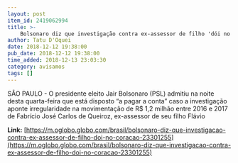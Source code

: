 ```yaml
---
layout: post
item_id: 2419062994
title: >-
    Bolsonaro diz que investigação contra ex-assessor de filho 'dói no coração'
author: Tatu D'Oquei
date: 2018-12-12 19:38:00
pub_date: 2018-12-12 19:38:00
time_added: 2018-12-13 23:03:30
category: avisamos
tags: []
---
```


SÃO PAULO - O presidente eleito Jair Bolsonaro (PSL) admitiu na noite desta quarta-feira que está disposto “a pagar a conta” caso a investigação aponte irregularidade na movimentação de R$ 1,2 milhão entre 2016 e 2017 de Fabrício José Carlos de Queiroz, ex-assessor de seu filho Flávio

**Link:** [https://m.oglobo.globo.com/brasil/bolsonaro-diz-que-investigacao-contra-ex-assessor-de-filho-doi-no-coracao-23301255](https://m.oglobo.globo.com/brasil/bolsonaro-diz-que-investigacao-contra-ex-assessor-de-filho-doi-no-coracao-23301255)

